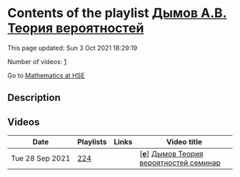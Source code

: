 # Contents of the playlist [Дымов А.В. Теория вероятностей](https://www.youtube.com/playlist?list=PLq3E5oubNNoDoN9OpaxoUVZVyl25iilqq)

This page updated: Sun 3 Oct 2021 18:29:19

Number of videos: [1](#videos)

Go to [Mathematics at HSE](../README.md)

## Description



## Videos

|Date|Playlists|Links|Video title|
|---|---|---|---|
| Tue&nbsp;28&nbsp;Sep&nbsp;2021 | [224](../playlists/224 "Дымов А.В. Теория вероятностей") |  | [[**e**](https://studio.youtube.com/video/NhZGe7Fm_o4/edit "Edit")] [Дымов Теория вероятностей семинар](https://www.youtube.com/watch?v=NhZGe7Fm_o4&list=PLq3E5oubNNoDoN9OpaxoUVZVyl25iilqq) |
